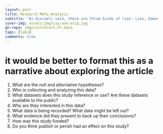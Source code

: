 ```yaml
---
layout: post
title: Research Meta Analysis
subtitle: "As Disraeli said, there are three kinds of lies: Lies, Damned Lies, and Statistics. Let's talk about smoking."
cover-img: assets/img/cig-and-ecig.jpg
gh-repo: jmgurvitch/art-of-data
tags: [labs]
comments: true
---
```



# it would be better to format this as a narrative about exploring the article

1. What are the null and alternative hypotheses?
2. Who is collecting and analyzing this data?
3. What datasets does this study reference or use? Are these datasets available to the public?
4. Why are they interested in this data?
5. What data is being recorded? What data might be left out?
6. What evidence did they present to back up their conclusions?
7. How was this study funded?
8. Do you think publish or perish had an effect on this study?

